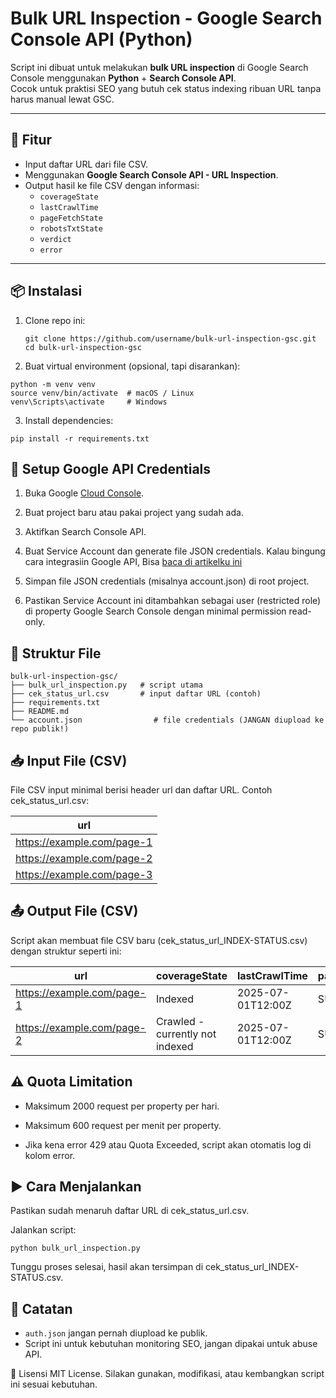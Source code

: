 # Bulk URL Inspection - Google Search Console API (Python)

Script ini dibuat untuk melakukan **bulk URL inspection** di Google Search Console menggunakan **Python** + **Search Console API**.  
Cocok untuk praktisi SEO yang butuh cek status indexing ribuan URL tanpa harus manual lewat GSC.

---

## 🚀 Fitur
- Input daftar URL dari file CSV.
- Menggunakan **Google Search Console API - URL Inspection**.
- Output hasil ke file CSV dengan informasi:
  - `coverageState`
  - `lastCrawlTime`
  - `pageFetchState`
  - `robotsTxtState`
  - `verdict`
  - `error`

---

## 📦 Instalasi

1. Clone repo ini:
   ```
   git clone https://github.com/username/bulk-url-inspection-gsc.git
   cd bulk-url-inspection-gsc
   ```
2. Buat virtual environment (opsional, tapi disarankan):

  ```
  python -m venv venv
  source venv/bin/activate  # macOS / Linux
  venv\Scripts\activate     # Windows
  ```

3. Install dependencies:

  `pip install -r requirements.txt`

## 🔑 Setup Google API Credentials

1. Buka Google [Cloud Console](https://console.cloud.google.com/).

2. Buat project baru atau pakai project yang sudah ada. 

3. Aktifkan Search Console API.

4. Buat Service Account dan generate file JSON credentials. Kalau bingung cara integrasiin Google API, Bisa [baca di artikelku ini](https://dikgital.com/technical-seo/google-cloud-api)

5. Simpan file JSON credentials (misalnya account.json) di root project.

6. Pastikan Service Account ini ditambahkan sebagai user (restricted role) di property Google Search Console dengan minimal permission read-only.

## 📂 Struktur File

```
bulk-url-inspection-gsc/
├── bulk_url_inspection.py   # script utama
├── cek_status_url.csv       # input daftar URL (contoh)
├── requirements.txt
├── README.md
└── account.json                # file credentials (JANGAN diupload ke repo publik!)
```

## 📥 Input File (CSV)

File CSV input minimal berisi header url dan daftar URL.
Contoh cek_status_url.csv:

| url |
| --- |
| https://example.com/page-1 |
| https://example.com/page-2 |
| https://example.com/page-3 |

## 📤 Output File (CSV)

Script akan membuat file CSV baru (cek_status_url_INDEX-STATUS.csv) dengan struktur seperti ini:

| url | coverageState | lastCrawlTime | pageFetchState | robotsTxtState | verdict | error |
| --- | ------------- | ------------- | -------------- | -------------- | ------- | ----- |
| https://example.com/page-1 | Indexed | 2025-07-01T12:00Z | SUCCESSFUL | ALLOWED | PASS | |
| https://example.com/page-2 | Crawled - currently not indexed | 2025-07-01T12:00Z | SUCCESSFUL | ALLOWED | NEUTRAL | |

## ⚠️ Quota Limitation

- Maksimum 2000 request per property per hari.

- Maksimum 600 request per menit per property.

- Jika kena error 429 atau Quota Exceeded, script akan otomatis log di kolom error.

## ▶️ Cara Menjalankan

Pastikan sudah menaruh daftar URL di cek_status_url.csv.

Jalankan script:

`python bulk_url_inspection.py`

Tunggu proses selesai, hasil akan tersimpan di cek_status_url_INDEX-STATUS.csv.

## 📌 Catatan
- `auth.json` jangan pernah diupload ke publik.
- Script ini untuk kebutuhan monitoring SEO, jangan dipakai untuk abuse API.

📝 Lisensi
MIT License. Silakan gunakan, modifikasi, atau kembangkan script ini sesuai kebutuhan.
